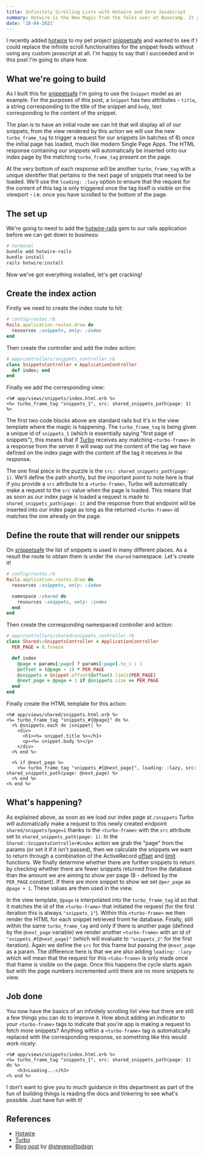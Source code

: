```yaml
---
title: Infinitely Scrolling Lists with Hotwire and Zero JavaScript
summary: Hotwire is the New Magic from the folks over at Basecamp. It allows you to build dynamic modern web applications without needing to write much/any javascript by utilising server rendered HTML. Here we use Hotwire to create an infinitely scrolling list.
date: '18-04-2021'
---
```


I recently added [hotwire](https://hotwire.dev/) to my pet project [snippetsafe](https://snippetsafe.com) and wanted to see if I could replace the infinite scroll functionalities for the snippet feeds without using any custom javascript at all. I'm happy to say that I succeeded and in this post I'm going to share how.

## What we're going to build

As I built this for [snippetsafe](https://www.snippetsafe.com) I'm going to use the `Snippet` model as an example. For the purposes of this post, a `Snippet` has two attributes - `title`, a string corresponding to the title of the snippet and `body`, text corresponding to the content of the snippet.

The plan is to have an initial route we can hit that will display all of our snippets, from the view rendered by this action we will use the new `turbo_frame_tag` to trigger a request for our snippets (in batches of 8) once the initial page has loaded, much like modern Single Page Apps. The HTML response containing our snippets will automatically be inserted onto our index page by the matching `turbo_frame_tag` present on the page.

At the very bottom of each response will be another `turbo_frame_tag` with a unique identifier that pertains to the next page of snippets that need to be loaded. We'll use the `loading: :lazy` option to ensure that the request for the content of this tag is only triggered once the tag itself is visible on the viewport - i.e. once you have scrolled to the bottom of the page.

## The set up

We're going to need to add the [hotwire-rails](https://github.com/hotwired/hotwire-rails) gem to our rails application before we can get down to business:

```bash
# terminal
bundle add hotwire-rails
bundle install
rails hotwire:install
```

Now we've got everything installed, let's get cracking!

## Create the index action

Firstly we need to create the index route to hit:

```ruby
# config/routes.rb
Rails.application.routes.draw do
  resources :snippets, only: :index
end
```

Then create the controller and add the index action:

```ruby
# app/controllers/snippets_controller.rb
class SnippetsController < ApplicationController
  def index; end
end
```

Finally we add the corresponding view:

```erb
<%# app/views/snippets/index.html.erb %>
<%= turbo_frame_tag "snippets_1", src: shared_snippets_path(page: 1) %>
```

The first two code blocks above are standard rails but it's in the view template where the magic is happening. The `turbo_frame_tag` is being given a unique id of `snippets_1` (which is essentially saying "first page of snippets"), this means that if [Turbo]() receives any matching `<turbo-frame>` in a response from the server it will swap out the content of the tag we have defined on the index page with the content of the tag it receives in the response.

The one final piece in the puzzle is the `src: shared_snippets_path(page: 1)`. We'll define the path shortly, but the important point to note here is that if you provide a `src` attribute to a `<turbo-frame>`, Turbo will automatically make a request to the `src` value when the page is loaded. This means that as soon as our index page is loaded a request is made to `shared_snippets_path(page: 1)` and the response from that endpoint will be inserted into our index page as long as the returned `<turbo-frame>` id matches the one already on the page.

## Define the route that will render our snippets

On [snippetsafe](https://www.snippetsafe.com) the list of snippets is used in many different places. As a result the route to obtain them is under the `shared` namespace. Let's create it!

```ruby
# config/routes.rb
Rails.application.routes.draw do
  resources :snippets, only: :index

  namespace :shared do
    resources :snippets, only: :index
  end
end
```

Then create the corresponding namespaced controller and action:

```ruby
# app/controllers/shared/snippets_controller.rb
class Shared::SnippetsController < ApplicationController
  PER_PAGE = 8.freeze

  def index
    @page = params[:page] ? params[:page].to_i : 1
    @offset = (@page - 1) * PER_PAGE
    @snippets = Snippet.offset(@offset).limit(PER_PAGE)
    @next_page = @page + 1 if @snippets.size == PER_PAGE
  end
end
```

Finally create the HTML template for this action:

```erb
<%# app/views/shared/snippets.html.erb %>
<%= turbo_frame_tag "snippets_#{@page}" do %>
  <% @snippets.each do |snippet| %>
    <div>
      <h1><%= snippet.title %></h1>
      <p><%= snippet.body %></p>
    </div>
  <% end %>

  <% if @next_page %>
    <%= turbo_frame_tag "snippets_#{@next_page}", loading: :lazy, src: shared_snippets_path(page: @next_page) %>
  <% end %>
<% end %>
```

## What's happening?

As explained above, as soon as we load our index page at `/snippets` Turbo will automatically make a request to this newly created endpoint `shared/snippets?page=1` thanks to the `<turbo-frame>` with the `src` attribute set to `shared_snippets_path(page: 1)`. In the `Shared::SnippetsController#index` action we grab the "page" from the params (or set it if it isn't passed), then we calculate the snippets we want to return through a combination of the ActiveRecord [offset](https://apidock.com/rails/ActiveRecord/QueryMethods/offset) and [limit](https://apidock.com/rails/ActiveRecord/QueryMethods/limit) functions. We finally determine whether there are further snippets to return by checking whether there are fewer snippets returned from the database than the amount we are aiming to show per page (8 - defined by the `PER_PAGE` constant). If there are more snippet to show we set `@per_page` as `@page + 1`. These values are then used in the view.

In the view template, `@page` is interpolated into the `turbo_frame_tag` id so that it matches the id of the `<turbo-frame>` that initiated the request (for the first iteration this is always `"snippets_1"`). Within this `<turbo-frame>` we then render the HTML for each snippet retrieved fromt he database. Finally, still within the same `turbo_frame_tag` and only if there is another page (defined by the `@next_page` variable) we render another `<turbo-frame>` with an id of `"snippets_#{@next_page}"` (which will evaluate to `"snippets_2"` for the first iteration). Again we define the `src` for this frame but passing the `@next_page` as a param. The difference here is that we are also adding `loading: :lazy` which will mean that the request for this `<tubo-frame>` is only made once that frame is visible on the page. Once this happens the cycle starts again but with the page numbers incremented until there are no more snippets to view.

## Job done

You now have the basics of an infinitely scrolling list view but there are still a few things you can do to improve it. How about adding an indicator to your `<turbo-frame>` tags to indicate that you're app is making a request to fetch more snippets? Anything within a `<turbo-frame>` tag is automatically replaced with the corresponding response, so something like this would work nicely:

```erb
<%# app/views/snippets/index.html.erb %>
<%= turbo_frame_tag "snippets_1", src: shared_snippets_path(page: 1) do %>
    <h3>Loading...</h3>
<% end %>
```

I don't want to give you to much guidance in this department as part of the fun of building things is reading the docs and tinkering to see what's possible. Just have fun with it!

## References

* [Hotwire](https://hotwire.dev/)
* [Turbo](https://turbo.hotwire.dev/)
* [Blog post](https://stevepolito.design/blog/rails-infinite-scrolling-blog-roll/) by [@stevepolitodsgn](https://twitter.com/stevepolitodsgn)
